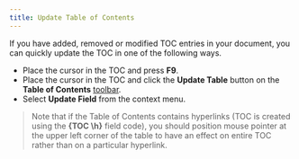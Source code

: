 ```yaml
---
title: Update Table of Contents
---
```

If you have added, removed or modified TOC entries in your document, you can quickly update the TOC in one of the following ways.
* Place the cursor in the TOC and press **F9**.
* Place the cursor in the TOC and click the **Update Table** button on the **Table of Contents** [toolbar](../../../../interface-elements-for-desktop/articles/rich-text-editor/text-editor-ui/toolbars.md).
* Select **Update Field** from the context menu.

> Note that if the Table of Contents contains hyperlinks (TOC is created using the **{TOC \h}** field code), you should position mouse pointer at the upper left corner of the table to have an effect on entire TOC rather than on a particular hyperlink.